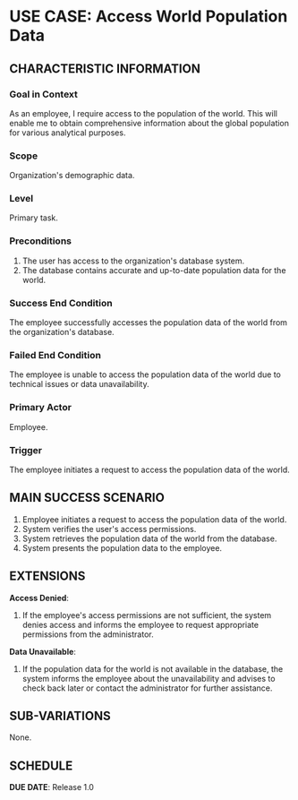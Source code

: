 # USE CASE: Access World Population Data

## CHARACTERISTIC INFORMATION

### Goal in Context

As an employee, I require access to the population of the world. This will enable me to obtain comprehensive information about the global population for various analytical purposes.

### Scope

Organization's demographic data.

### Level

Primary task.

### Preconditions

1. The user has access to the organization's database system.
2. The database contains accurate and up-to-date population data for the world.

### Success End Condition

The employee successfully accesses the population data of the world from the organization's database.

### Failed End Condition

The employee is unable to access the population data of the world due to technical issues or data unavailability.

### Primary Actor

Employee.

### Trigger

The employee initiates a request to access the population data of the world.

## MAIN SUCCESS SCENARIO

1. Employee initiates a request to access the population data of the world.
2. System verifies the user's access permissions.
3. System retrieves the population data of the world from the database.
4. System presents the population data to the employee.

## EXTENSIONS

**Access Denied**:
   1. If the employee's access permissions are not sufficient, the system denies access and informs the employee to request appropriate permissions from the administrator.

**Data Unavailable**:
   1. If the population data for the world is not available in the database, the system informs the employee about the unavailability and advises to check back later or contact the administrator for further assistance.

## SUB-VARIATIONS

None.

## SCHEDULE

**DUE DATE**: Release 1.0
